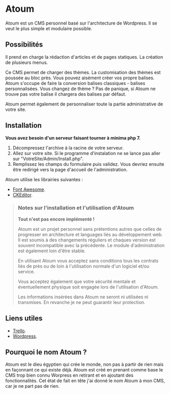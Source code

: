 # Atoum
Atoum est un CMS personnel basé sur l'architecture de Wordpress. Il se veut le plus simple et modulaire possible.

## Possibilités
Il prend en charge la rédaction d'articles et de pages statiques.
La création de plusieurs menus.

Ce CMS permet de charger des thèmes. La customisation des thèmes est poussée au bloc près. Vous pouvez aisément créer vos propre balises. Atoum s'occupe de faire la conversion balises classiques - balises personnalisées. Vous changez de thème ? Pas de panique, si Atoum ne trouve pas votre balise il chargera des balises par défaut.

Atoum permet également de personnaliser toute la partie administrative de votre site.

## Installation
**Vous avez besoin d'un serveur faisant tourner à minima php 7.**

1. Décompressez l'archive à la racine de votre serveur.
2. Allez sur votre site. Si le programme d'instalation ne se lance pas aller sur "VotreSite/Admin/Install.php".
3. Remplissez les champs du formulaire puis validez. Vous devriez ensuite être redirigé vers la page d'accueil de l'administration.

Atoum utilise les librairies suivantes :
* [Font Awesome](https://fontawesome.com/).
* [CKEditor](https://ckeditor.com/).

> ### Notes sur l'installation et l'utilisation d'Atoum
>
> **Tout n'est pas encore implémenté !**
>
> Atoum est un projet personnel sans prétentions autres que celles de progresser en architecture et languages liés au développement web. Il est soumis à des changements réguliers et chaques version est souvent incompatible avec la précédente. Le module d'administration est également loin d'être stable.
>
> En utilisant Atoum vous acceptez sans conditions tous les contrats liés de près ou de loin à l'utilisation normale d'un logiciel et/ou service.
>
> Vous acceptez également que votre sécurité mentale et éventuellement physique soit engagée lors de l'utilisation d'Atoum.
>
> Les informations insérées dans Atoum ne seront ni utilisées ni transmises. En revanche je ne peut guarantir leur protection.

## Liens utiles

* [Trello](https://trello.com/b/4NW4Z80l).
* [Wordpress](https://fr.wordpress.org/).

## Pourquoi le nom Atoum ?

Atoum est le dieu égyptien qui crée le monde, non pas à partir de rien mais en façonnant ce qui existe déjà. Atoum est créé en prenant comme base le CMS trop bien connu Worpress en retirant et en ajoutant des fonctionnalités. Cet état de fait en tête j'ai donné le nom Atoum à mon CMS, car je ne part pas de rien.
